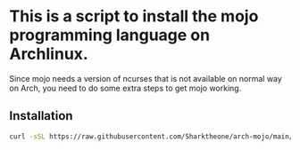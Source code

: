 # This is a script to install the mojo programming language on Archlinux.
Since mojo needs a version of ncurses that is not available on normal way on Arch, you need to do some extra steps to get mojo working.

## Installation

```bash
curl -sSL https://raw.githubusercontent.com/Sharktheone/arch-mojo/main/install.py -o /tmp/arch-mojo/install.py && python /tmp/arch-mojo/install.py
```

